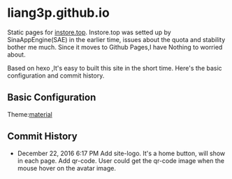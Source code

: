 # liang3p.github.io
Static pages for [instore.top](http://instore.top).
Instore.top was setted up by SinaAppEngine(SAE) in the earlier time, issues about the quota and stability bother me much. Since it moves to Github Pages,I have Nothing to worried about.

Based on hexo ,It's easy to built this site in the short time. Here's the basic configuration and commit history.

## Basic Configuration
Theme:[material](https://github.com/viosey/hexo-theme-material)


## Commit History
- December 22, 2016 6:17 PM
Add site-logo. It's a home button, will show in each page.
Add qr-code. User could get the qr-code image when the mouse hover on the avatar image.